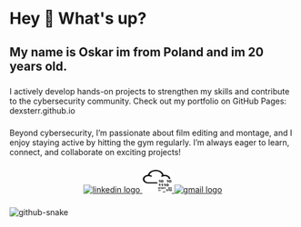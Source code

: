 <h1 align="left">Hey 👋 What's up?</h1>

###

<h2 align="left">My name is Oskar im from Poland and im 20 years old.</h2>

###

<p align="left">I actively develop hands-on projects to strengthen my skills and contribute to the cybersecurity community. Check out my portfolio on GitHub Pages: dexsterr.github.io</p>

###

<p align="left">Beyond cybersecurity, I’m passionate about film editing and montage, and I enjoy staying active by hitting the gym regularly. I’m always eager to learn, connect, and collaborate on exciting projects!</p>

###

<div align="center">
  <a href="https://www.linkedin.com/in/oskar-chudoba-474849340/" target="_blank">
    <img src="https://raw.githubusercontent.com/maurodesouza/profile-readme-generator/master/src/assets/icons/social/linkedin/default.svg" width="52" height="40" alt="linkedin logo"  />
  </a>
  <a href="https://ctf.hackthebox.com/user/profile/711503" target="_blank">
    <img src="https://raw.githubusercontent.com/maurodesouza/profile-readme-generator/master/src/assets/icons/social/tryhackme/default.svg" width="52" height="40" alt="tryhackme logo"  />
  </a>
  <a href="oskarchudoba@gmail.com" target="_blank">
    <img src="https://raw.githubusercontent.com/maurodesouza/profile-readme-generator/master/src/assets/icons/social/gmail/default.svg" width="52" height="40" alt="gmail logo"  />
  </a>
</div>

###

<picture>
  <source media="(prefers-color-scheme: dark)" srcset="https://raw.githubusercontent.com/dexster/dexster/output/output/github-snake-dark.svg" />
  <source media="(prefers-color-scheme: light)" srcset="https://raw.githubusercontent.com/dexster/dexster/output/github-snake.svg" />
  <img alt="github-snake" src="https://raw.githubusercontent.com/dexster/dexster/output/github-snake.svg" />
</picture>

###

